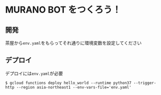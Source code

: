 # MURANO BOT をつくろう！

## 開発
茶屋から`env.yaml`をもらってそれ通りに環境変数を設定してください


## デプロイ
デプロイには`env.yaml`が必要
```
$ gcloud functions deploy hello_world --runtime python37 --trigger-http --region asia-northeast1 --env-vars-file='env.yaml'
```
